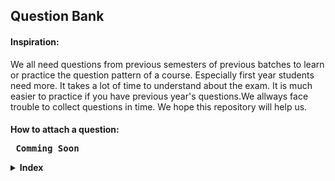 <h2> Question Bank</h2>
<b><h4>Inspiration:</h4></b>

We all need questions from previous semesters of previous batches to learn or practice the question pattern of a course. Especially first year students need more. It takes a lot of time to understand about the exam. It is much easier to practice if you have previous year's questions.We allways face trouble to collect questions in time. We hope this repository will help us.

<b><h4>How to attach a question:</h></b>
<pre> <b>Comming Soon</b></pre>

<details>
    <summary>Index</summary>
    <table>
        <tr>
            <td>Course</td>
            <td>Teacher</td>
            <td>Session</td>
        </tr>
        <tr>
            <td><a href="./Assets/Data-Structure">Data Structure</a></td>
            <td>Unknown</td>
            <td><a href="./Assets/Data-Structure/2018-2019">2018-2019</a></td>
        </tr>
        <tr>
            <td><a href="./Assets/Probability-and-statistics">Probability and Statistics</a></td>
            <td>Unknown</td>
            <td><a href="./Assets/Probability-and-statistics/2018-2019">2018-2019</a></td>
        </tr>
         <tr>
            <td><a href="./Assets/Physics">Physics</a></td>
            <td>Unknown</td>
            <td><a href="./Assets/Physics/2018-2019">2018-2019</a></td>
        </tr>
        <tr>
            <td><a href="./Assets/Physics">Physics</a></td>
            <td>Unknown</td>
            <td><a href="./Assets/Physics/2018-2019">2018-2019</a></td>
        </tr>
    </table>
</details>